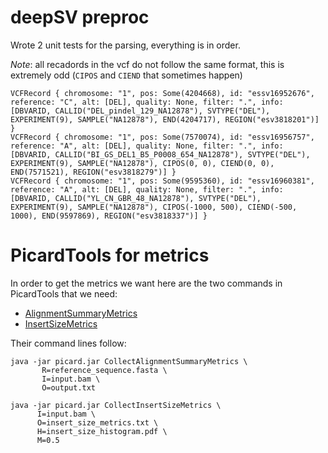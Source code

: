 # deepSV preproc

Wrote 2 unit tests for the parsing, everything is in order.

*Note*: all recadords in the vcf do not follow the same format, this is extremely odd (`CIPOS` and
`CIEND` that sometimes happen)

```
VCFRecord { chromosome: "1", pos: Some(4204668), id: "essv16952676", reference: "C", alt: [DEL], quality: None, filter: ".", info: [DBVARID, CALLID("DEL_pindel_129_NA12878"), SVTYPE("DEL"), EXPERIMENT(9), SAMPLE("NA12878"), END(4204717), REGION("esv3818201")] }
VCFRecord { chromosome: "1", pos: Some(7570074), id: "essv16956757", reference: "A", alt: [DEL], quality: None, filter: ".", info: [DBVARID, CALLID("BI_GS_DEL1_B5_P0008_654_NA12878"), SVTYPE("DEL"), EXPERIMENT(9), SAMPLE("NA12878"), CIPOS(0, 0), CIEND(0, 0), END(7571521), REGION("esv3818279")] }
VCFRecord { chromosome: "1", pos: Some(9595360), id: "essv16960381", reference: "A", alt: [DEL], quality: None, filter: ".", info: [DBVARID, CALLID("YL_CN_GBR_48_NA12878"), SVTYPE("DEL"), EXPERIMENT(9), SAMPLE("NA12878"), CIPOS(-1000, 500), CIEND(-500, 1000), END(9597869), REGION("esv3818337")] }

```

# PicardTools for metrics

In order to get the metrics we want here are the two commands in PicardTools that we need:

- [AlignmentSummaryMetrics](https://broadinstitute.github.io/picard/picard-metric-definitions.html#AlignmentSummaryMetrics)
- [InsertSizeMetrics](https://broadinstitute.github.io/picard/picard-metric-definitions.html#InsertSizeMetrics)

Their command lines follow:


```
java -jar picard.jar CollectAlignmentSummaryMetrics \
       R=reference_sequence.fasta \
       I=input.bam \
       O=output.txt
```

```
java -jar picard.jar CollectInsertSizeMetrics \
      I=input.bam \
      O=insert_size_metrics.txt \
      H=insert_size_histogram.pdf \
      M=0.5
```
